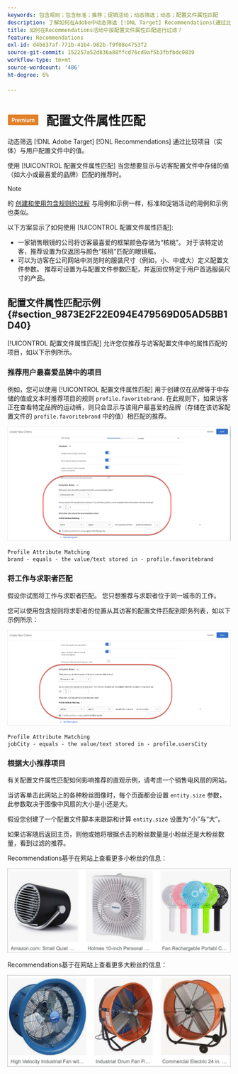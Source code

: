 ```yaml
---
keywords: 包含规则；包含标准；推荐；促销活动；动态筛选；动态；配置文件属性匹配
description: 了解如何在Adobe中动态筛选 [!DNL Target] Recommendations(通过比较项目（实体）与用户配置文件中的值)。
title: 如何在Recommendations活动中按配置文件属性匹配进行过滤？
feature: Recommendations
exl-id: d4b837af-771b-41b4-982b-f9f08e4753f2
source-git-commit: 152257a52d836a88ffcd76cd9af5b3fbfbdc0839
workflow-type: tm+mt
source-wordcount: '486'
ht-degree: 6%

---
```


# ![PREMIUM](/help/main/assets/premium.png) 配置文件属性匹配

动态筛选 [!DNL Adobe Target] [!DNL Recommendations] 通过比较项目（实体）与用户配置文件中的值。

使用 [!UICONTROL 配置文件属性匹配] 当您想要显示与访客配置文件中存储的值（如大小或最喜爱的品牌）匹配的推荐时。

>[!NOTE]
>
>的 [创建和使用包含规则的过程](/help/main/c-recommendations/c-algorithms/use-dynamic-and-static-inclusion-rules.md) 与用例和示例一样，标准和促销活动的用例和示例也类似。

以下方案显示了如何使用 [!UICONTROL 配置文件属性匹配]:

* 一家销售眼镜的公司将访客最喜爱的框架颜色存储为“核桃”。 对于该特定访客，推荐设置为仅返回与颜色“核桃”匹配的眼镜框。
* 可以为访客在公司网站中浏览时的服装尺寸（例如，小、中或大）定义配置文件参数。 推荐可设置为与配置文件参数匹配，并返回仅特定于用户首选服装尺寸的产品。

## 配置文件属性匹配示例 {#section_9873E2F22E094E479569D05AD5BB1D40}

[!UICONTROL 配置文件属性匹配] 允许您仅推荐与访客配置文件中的属性匹配的项目，如以下示例所示。

### 推荐用户最喜爱品牌中的项目

例如，您可以使用 [!UICONTROL 配置文件属性匹配] 用于创建仅在品牌等于中存储的值或文本时推荐项目的规则 `profile.favoritebrand`. 在此规则下，如果访客正在查看特定品牌的运动裤，则只会显示与该用户最喜爱的品牌（存储在该访客配置文件的 `profile.favoritebrand` 中的值）相匹配的推荐。

![最喜爱的品牌](/help/main/c-recommendations/c-algorithms/assets/favorite-brand.png)

```
Profile Attribute Matching
brand - equals - the value/text stored in - profile.favoritebrand
```

### 将工作与求职者匹配

假设你试图将工作与求职者匹配。 您只想推荐与求职者位于同一城市的工作。

您可以使用包含规则将求职者的位置从其访客的配置文件匹配到职务列表，如以下示例所示：

![用户的城市](/help/main/c-recommendations/c-algorithms/assets/city.png)

```
Profile Attribute Matching
jobCity - equals - the value/text stored in - profile.usersCity
```

### 根据大小推荐项目

有关配置文件属性匹配如何影响推荐的直观示例，请考虑一个销售电风扇的网站。

当访客单击此网站上的各种粉丝图像时，每个页面都会设置 `entity.size` 参数，此参数取决于图像中风扇的大小是小还是大。

假设您创建了一个配置文件脚本来跟踪和计算 `entity.size` 设置为“小”与“大”。

如果访客随后返回主页，则他或她将根据点击的粉丝数量是小粉丝还是大粉丝数量，看到过滤的推荐。

Recommendations基于在网站上查看更多小粉丝的信息：

![小粉丝推荐](/help/main/c-recommendations/c-algorithms/assets/small-fans.png)

Recommendations基于在网站上查看更多大粉丝的信息：

![大粉丝推荐](/help/main/c-recommendations/c-algorithms/assets/large-fans.png)
